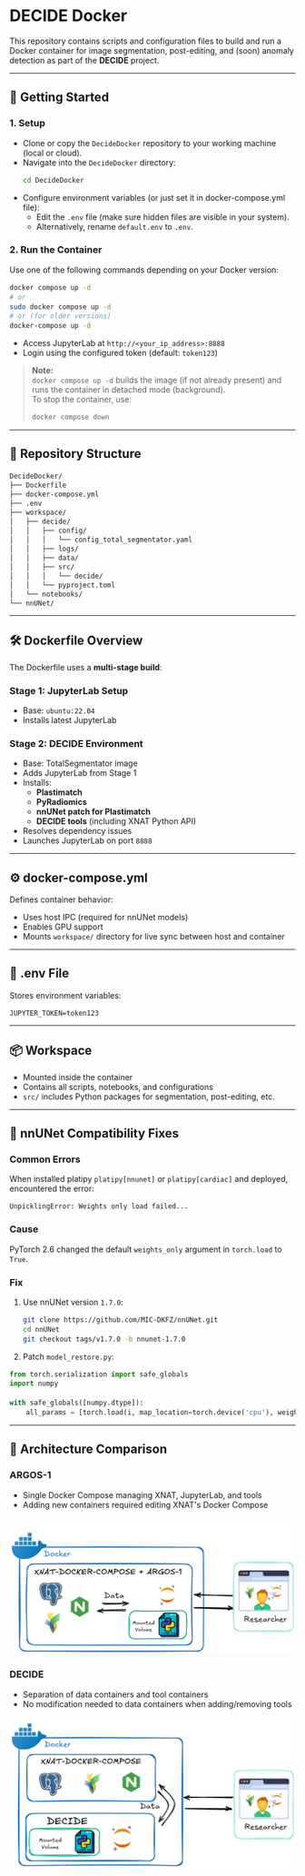 # DECIDE Docker

This repository contains scripts and configuration files to build and run a Docker container for image segmentation, post-editing, and (soon) anomaly detection as part of the **DECIDE** project.

---

## 🚀 Getting Started

### 1. Setup

- Clone or copy the `DecideDocker` repository to your working machine (local or cloud).
- Navigate into the `DecideDocker` directory:
  ```sh
  cd DecideDocker
  ```
- Configure environment variables (or just set it in docker-compose.yml file):
  - Edit the `.env` file (make sure hidden files are visible in your system).
  - Alternatively, rename `default.env` to `.env`.

### 2. Run the Container

Use one of the following commands depending on your Docker version:

```sh
docker compose up -d
# or
sudo docker compose up -d
# or (for older versions)
docker-compose up -d
```

- Access JupyterLab at `http://<your_ip_address>:8888`
- Login using the configured token (default: `token123`)

> **Note:**  
> `docker compose up -d` builds the image (if not already present) and runs the container in detached mode (background).  
> To stop the container, use:
> ```sh
> docker compose down
> ```

---

## 📁 Repository Structure

```
DecideDocker/
├── Dockerfile
├── docker-compose.yml
├── .env
├── workspace/
│   ├── decide/
│   │   ├── config/
│   │   │   └── config_total_segmentator.yaml
│   │   ├── logs/
│   │   ├── data/
│   │   ├── src/
│   │   │   └── decide/
│   │   └── pyproject.toml
│   └── notebooks/
└── nnUNet/
```

---

## 🛠 Dockerfile Overview

The Dockerfile uses a **multi-stage build**:

### Stage 1: JupyterLab Setup
- Base: `ubuntu:22.04`
- Installs latest JupyterLab

### Stage 2: DECIDE Environment
- Base: TotalSegmentator image
- Adds JupyterLab from Stage 1
- Installs:
  - **Plastimatch**
  - **PyRadiomics**
  - **nnUNet patch for Plastimatch**
  - **DECIDE tools** (including XNAT Python API)
- Resolves dependency issues
- Launches JupyterLab on port `8888`

---

## ⚙️ docker-compose.yml

Defines container behavior:

- Uses host IPC (required for nnUNet models)
- Enables GPU support
- Mounts `workspace/` directory for live sync between host and container

---

## 🔐 .env File

Stores environment variables:

```env
JUPYTER_TOKEN=token123
```

---

## 📦 Workspace

- Mounted inside the container
- Contains all scripts, notebooks, and configurations
- `src/` includes Python packages for segmentation, post-editing, etc.

---

## 🧠 nnUNet Compatibility Fixes

### Common Errors

When installed platipy `platipy[nnunet]` or `platipy[cardiac]`  and deployed, encountered the error:

```text
UnpicklingError: Weights only load failed...
```

### Cause

PyTorch 2.6 changed the default `weights_only` argument in `torch.load` to `True`.

### Fix

1. Use nnUNet version `1.7.0`:
   ```sh
   git clone https://github.com/MIC-DKFZ/nnUNet.git
   cd nnUNet
   git checkout tags/v1.7.0 -b nnunet-1.7.0
   ```

2. Patch `model_restore.py`:

```python
from torch.serialization import safe_globals
import numpy

with safe_globals([numpy.dtype]):
    all_params = [torch.load(i, map_location=torch.device('cpu'), weights_only=False) for i in all_best_model_files]
```

---

## 🧱 Architecture Comparison

### ARGOS-1

- Single Docker Compose managing XNAT, JupyterLab, and tools
- Adding new containers required editing XNAT's Docker Compose

![ARGOS Architecture](/images/argos_data_preprocessing.png)
---

### DECIDE

- Separation of data containers and tool containers
- No modification needed to data containers when adding/removing tools

![DECIDE Architecture](/images/decide_data_preprocessing.png)
